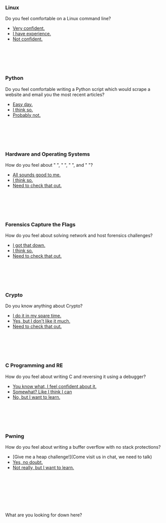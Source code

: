 <h3 id="linux">Linux</h3> 

Do you feel comfortable on a Linux command line? 

* [Very confident.](#python) 
* [I have experience.](challs/bandit.md) 
* [Not confident.](training/linux.md) 
  
  
<br>
<br>
<br>
<br>
  <h3 id="python">Python</h3> 
                                                                      
Do you feel comfortable writing a Python script which would scrape a website and email you the most recent articles? 

* [Easy day.](#hardos)
* [I think so.](challs/pythontest.md)
* [Probably not.](training/python.md) 

<br>
<br>
<br>
<br>

<h3 id="hardos">Hardware and Operating Systems</h3> 

How do you feel about "    ", "       ", "       ", and "                   "?

* [All sounds good to me.](#ctf)
* [I think so.](training/hardos.md)
* [Need to check that out.](training/hardos.md)

<br>
<br>
<br>
<br>

<h3 id="ctfs">Forensics Capture the Flags</h3> 

How do you feel about solving network and host forensics challenges?

* [I got that down.](#crypto)
* [I think so.](training/forensics.md)
* [Need to check that out.](training/forensics.md)

<br>
<br>
<br>
<br>

<h3 id="ctfs">Crypto</h3> 

Do you know anything about Crypto?

* [I do it in my spare time.](training/crypto2.md)
* [Yes, but I don't like it much.](#cnre)
* [Need to check that out.](training/crypto1.md)

<br>
<br>
<br>
<br>

<h3 id="cnre">C Programming and RE</h3> 

How do you feel about writing C and reversing it using a debugger? 

* [You know what, I feel confident about it.](#exploits)
* [Somewhat? Like I think I can](training/hardstuff.md)
* [No, but I want to learn.](training/hardstuff.md)

<br>
<br>
<br>
<br>

<h3 id="exploits">Pwning</h3> 
How do you feel about writing a buffer overflow with no stack protections?

* [Give me a heap challenge!](Come visit us in chat, we need to talk) 
* [Yes, no doubt.](training/pwning.md)  
* [Not really, but I want to learn.](training/pwning.md) 

<br>
<br>
<br>
<br>
<br>
<br>
<br>
What are you looking for down here?
<br>
